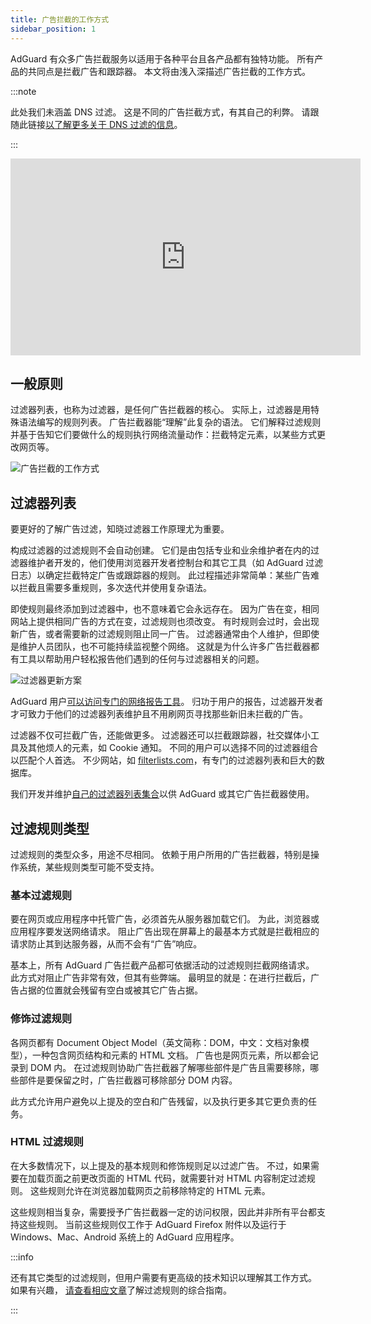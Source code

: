 ```yaml
---
title: 广告拦截的工作方式
sidebar_position: 1
---
```


AdGuard 有众多广告拦截服务以适用于各种平台且各产品都有独特功能。 所有产品的共同点是拦截广告和跟踪器。 本文将由浅入深描述广告拦截的工作方式。

:::note

此处我们未涵盖 DNS 过滤。 这是不同的广告拦截方式，有其自己的利弊。 请跟随此链接[以了解更多关于 DNS 过滤的信息](https://adguard-dns.io/kb/general/dns-filtering#how-does-dns-filtering-work)。

:::  

<iframe width="560" height="315" class="youtube-video" src="https://www.youtube-nocookie.com/embed/Xq_CUdh0T_w" title="YouTube 视频播放器" frameborder="0" allow="accelerometer; autoplay; clipboard-write; encrypted-media; gyroscope; picture-in-picture" allowfullscreen></iframe>

## 一般原则

过滤器列表，也称为过滤器，是任何广告拦截器的核心。 实际上，过滤器是用特殊语法编写的规则列表。 广告拦截器能“理解”此复杂的语法。 它们解释过滤规则并基于告知它们要做什么的规则执行网络流量动作：拦截特定元素，以某些方式更改网页等。

![广告拦截的工作方式](https://cdn.adtidy.org/public/Adguard/Blog/manifestv3/adblockingworks.png)

## 过滤器列表

要更好的了解广告过滤，知晓过滤器工作原理尤为重要。

构成过滤器的过滤规则不会自动创建。 它们是由包括专业和业余维护者在内的过滤器维护者开发的，他们使用浏览器开发者控制台和其它工具（如 AdGuard 过滤日志）以确定拦截特定广告或跟踪器的规则。 此过程描述非常简单：某些广告难以拦截且需要多重规则，多次迭代并使用复杂语法。

即使规则最终添加到过滤器中，也不意味着它会永远存在。 因为广告在变，相同网站上提供相同广告的方式在变，过滤规则也须改变。 有时规则会过时，会出现新广告，或者需要新的过滤规则阻止同一广告。 过滤器通常由个人维护，但即使是维护人员团队，也不可能持续监视整个网络。 这就是为什么许多广告拦截器都有工具以帮助用户轻松报告他们遇到的任何与过滤器相关的问题。

![过滤器更新方案](https://cdn.adtidy.org/public/Adguard/Blog/manifestv3/filtersupdates.png)

AdGuard 用户[可以访问专门的网络报告工具](https://reports.adguard.com/new_issue.html)。 归功于用户的报告，过滤器开发者才可致力于他们的过滤器列表维护且不用刷网页寻找那些新旧未拦截的广告。

过滤器不仅可拦截广告，还能做更多。 过滤器还可以拦截跟踪器，社交媒体小工具及其他烦人的元素，如 Cookie 通知。 不同的用户可以选择不同的过滤器组合以匹配个人首选。 不少网站，如 [filterlists.com](https://filterlists.com/)，有专门的过滤器列表和巨大的数据库。

我们开发并维护[自己的过滤器列表集合](../adguard-filters)以供 AdGuard 或其它广告拦截器使用。

## 过滤规则类型

过滤规则的类型众多，用途不尽相同。 依赖于用户所用的广告拦截器，特别是操作系统，某些规则类型可能不受支持。

### 基本过滤规则

要在网页或应用程序中托管广告，必须首先从服务器加载它们。 为此，浏览器或应用程序要发送网络请求。 阻止广告出现在屏幕上的最基本方式就是拦截相应的请求防止其到达服务器，从而不会有“广告”响应。

基本上，所有 AdGuard 广告拦截产品都可依据活动的过滤规则拦截网络请求。 此方式对阻止广告非常有效，但其有些弊端。 最明显的就是：在进行拦截后，广告占据的位置就会残留有空白或被其它广告占据。

### 修饰过滤规则

各网页都有 Document Object Model（英文简称：DOM，中文：文档对象模型），一种包含网页结构和元素的 HTML 文档。 广告也是网页元素，所以都会记录到 DOM 内。 在过滤规则协助广告拦截器了解哪些部件是广告且需要移除，哪些部件是要保留之时，广告拦截器可移除部分 DOM 内容。

此方式允许用户避免以上提及的空白和广告残留，以及执行更多其它更负责的任务。

### HTML 过滤规则

在大多数情况下，以上提及的基本规则和修饰规则足以过滤广告。 不过，如果需要在加载页面之前更改页面的 HTML 代码，就需要针对 HTML 内容制定过滤规则。 这些规则允许在浏览器加载网页之前移除特定的 HTML 元素。

这些规则相当复杂，需要授予广告拦截器一定的访问权限，因此并非所有平台都支持这些规则。 当前这些规则仅工作于 AdGuard Firefox 附件以及运行于 Windows、Mac、Android 系统上的 AdGuard 应用程序。

:::info

还有其它类型的过滤规则，但用户需要有更高级的技术知识以理解其工作方式。 如果有兴趣， [请查看相应文章](../create-own-filters)了解过滤规则的综合指南。

:::
